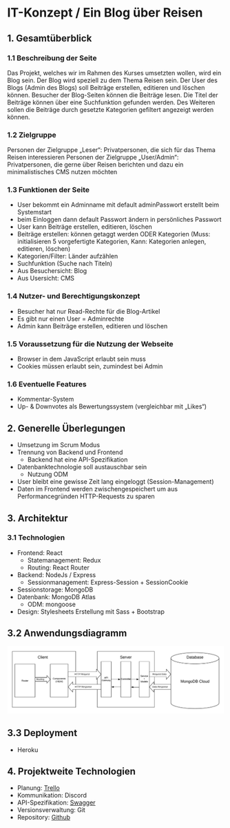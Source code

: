 # IT-Konzept / Ein Blog über Reisen

## 1. Gesamtüberblick

### 1.1 Beschreibung der Seite

Das Projekt, welches wir im Rahmen des Kurses umsetzten wollen, wird
ein Blog sein. Der Blog wird speziell zu dem Thema Reisen sein. Der User
des Blogs (Admin des Blogs) soll Beiträge erstellen, editieren und löschen
können. Besucher der Blog-Seiten können die Beiträge lesen. Die Titel der
Beiträge können über eine Suchfunktion gefunden werden. Des Weiteren
sollen die Beiträge durch gesetzte Kategorien gefiltert angezeigt werden
können. 

### 1.2 Zielgruppe

Personen der Zielgruppe „Leser“: Privatpersonen, die sich für das Thema
Reisen interessieren
Personen der Zielgruppe „User/Admin“: Privatpersonen, die gerne über
Reisen berichten und dazu ein minimalistisches CMS nutzen möchten

### 1.3 Funktionen der Seite

- User bekommt ein Adminname mit default adminPasswort erstellt
beim Systemstart
- beim Einloggen dann default Passwort ändern in persönliches
Passwort
- User kann Beiträge erstellen, editieren, löschen
- Beiträge erstellen: können getaggt werden ODER Kategorien (Muss:
initialisieren 5 vorgefertigte Kategorien, Kann: Kategorien anlegen,
editieren, löschen)
- Kategorien/Filter: Länder aufzählen
- Suchfunktion (Suche nach Titeln)
- Aus Besuchersicht: Blog
- Aus Usersicht: CMS

### 1.4 Nutzer- und Berechtigungskonzept

- Besucher hat nur Read-Rechte für die Blog-Artikel
- Es gibt nur einen User = Adminrechte
- Admin kann Beiträge erstellen, editieren und löschen

### 1.5 Voraussetzung für die Nutzung der Webseite

- Browser in dem JavaScript erlaubt sein muss
- Cookies müssen erlaubt sein, zumindest bei Admin

### 1.6 Eventuelle Features

- Kommentar-System
- Up- & Downvotes als Bewertungssystem (vergleichbar mit „Likes“)


## 2. Generelle Überlegungen

- Umsetzung im Scrum Modus
- Trennung von Backend und Frontend
  - Backend hat eine API-Spezifikation
- Datenbanktechnologie soll austauschbar sein
  - Nutzung ODM
- User bleibt eine gewisse Zeit lang eingeloggt (Session-Management)
- Daten im Frontend werden zwischengespeichert um aus
Performancegründen HTTP-Requests zu sparen

## 3. Architektur

### 3.1 Technologien

- Frontend: React
  - Statemanagement: Redux
  - Routing: React Router
- Backend: NodeJs / Express
  - Sessionmanagement: Express-Session + SessionCookie
- Sessionstorage: MongoDB
- Datenbank: MongoDB Atlas
  - ODM: mongoose
- Design: Stylesheets Erstellung mit Sass + Bootstrap

## 3.2 Anwendungsdiagramm

![Anwendungsdiagramm](https://github.com/vladorjiggy/awt_uebermotiviert/blob/main/Architektur.png)

## 3.3 Deployment

- Heroku

## 4. Projektweite Technologien

- Planung: [Trello](https://trello.com/b/bXSeorLS/projektplanung)
- Kommunikation: Discord
- API-Spezifikation: [Swagger](https://app.swaggerhub.com/apis/awt-uebermotiviert/AWT/1.0.0)
- Versionsverwaltung: Git
- Repository: [Github](https://github.com/vladorjiggy/awt_uebermotiviert.git)
